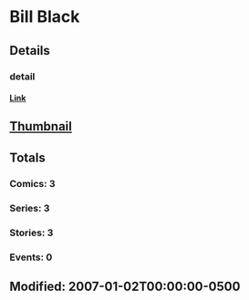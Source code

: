 # Bill  Black 
## Details
### detail
#### [Link](http://marvel.com/comics/creators/387/bill_black?utm_campaign=apiRef&utm_source=225578a89fc76f3d20fbffda5d17a88d)
## [Thumbnail](http://i.annihil.us/u/prod/marvel/i/mg/b/40/image_not_available.jpg)
## Totals
### Comics: 3
### Series: 3
### Stories: 3
### Events: 0
## Modified: 2007-01-02T00:00:00-0500